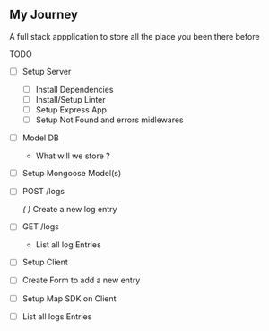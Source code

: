  ## My Journey

A full stack appplication to store all the place you been there before 

TODO

* [ ] Setup Server 

   * [ ] Install Dependencies
   * [ ] Install/Setup Linter
   * [ ] Setup Express App 
   * [ ] Setup Not Found and errors midlewares 

* [ ] Model DB

   * What will we store ?

* [ ] Setup Mongoose Model(s)

* [ ] POST /logs

    *( )* Create a new log entry 

* [ ] GET /logs 

    * List all log Entries 

* [ ] Setup Client 

* [ ] Create Form to add a new entry 

* [ ] Setup Map SDK on Client 

* [ ] List all logs Entries 

